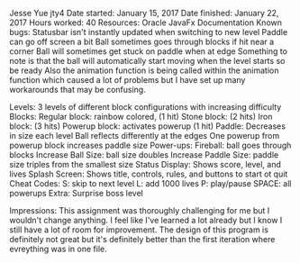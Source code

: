 Jesse Yue jty4
Date started: January 15, 2017	Date finished: January 22, 2017
Hours worked: 40
Resources: Oracle JavaFx Documentation
Known bugs: 
	Statusbar isn't instantly updated when switching to new level
	Paddle can go off screen a bit
	Ball sometimes goes through blocks if hit near a corner
	Ball will sometimes get stuck on paddle when at edge
Something to note is that the ball will automatically start moving when the level starts so be ready
Also the animation function is being called within the animation function which caused a lot of problems but I have set up many workarounds that may be confusing.

Levels: 3 levels of different block configurations with increasing difficulty
Blocks: 
	Regular block: rainbow colored, (1 hit)
	Stone block: (2 hits)
	Iron block: (3 hits)
	Powerup block: activates powerup (1 hit)
Paddle: 
	Decreases in size each level
	Ball reflects differently at the edges
	One powerup from powerup block increases paddle size
Power-ups: 
	Fireball: ball goes through blocks
	Increase Ball Size: ball size doubles
	Increase Paddle Size: paddle size triples from the smallest size
Status Display: Shows score, level, and lives
Splash Screen: Shows title, controls, rules, and buttons to start ot quit
Cheat Codes: 
	S: skip to next level
	L: add 1000 lives
	P: play/pause
	SPACE: all powerups
Extra: Surprise boss level

Impressions: This assignment was thoroughly challenging for me but I wouldn't change anything. I feel like I've learned a lot already but I know I still have a lot of room for improvement. The design of this program is definitely not great but it's definitely better than the first iteration where evreything was in one file.